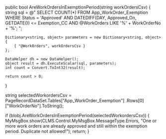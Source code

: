 public bool AreWorkOrdersInExemptionPeriod(string workOrdersCsv)
{
    string sql = @"
        SELECT COUNT(*) 
        FROM App_WorkOrder_Exemption
        WHERE Status = 'Approved'
          AND DATEDIFF(DAY, Approved_On, GETDATE()) <= Exemption_CC
          AND @WorkOrders LIKE '%' + WorkOrderNo + '%';
    ";

    Dictionary<string, object> parameters = new Dictionary<string, object>
    {
        { "@WorkOrders", workOrdersCsv }
    };

    DataHelper dh = new DataHelper();
    object result = dh.ExecuteScalar(sql, parameters);
    int count = Convert.ToInt32(result);

    return count > 0;
}


string selectedWorkordersCsv = PageRecordDataSet.Tables["App_WorkOrder_Exemption"]
                                 .Rows[0]["WorkOrderNo"].ToString();

if (blobj.AreWorkOrdersInExemptionPeriod(selectedWorkordersCsv))
{
    MyMsgBox.show(CLMS.Control.MyMsgBox.MessageType.Errors,
        "One or more work orders are already approved and still within the exemption period. Duplicate not allowed!");
    return;
}
